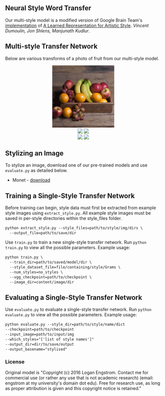 ## Neural Style Word Transfer 

Our multi-style model is a modified version of Google Brain Team's [implementation](https://github.com/magenta/magenta/tree/main/magenta/models/image_stylization) of [A Learned Representation for Artistic Style](https://arxiv.org/abs/1610.07629). *Vincent Dumoulin, Jon Shlens, Manjunath Kudlur*.



## Multi-style Transfer Network
Below are various transforms of a photo of fruit from our multi-style model.

     
<div align='center'>
<img src = 'Examples/Content/fruit.jpg' height="200px">
</div>
     
<div align = 'center'>
<img src = 'Examples/Results/fruit-brightMonet.jpg' height = '200px'>
<img src = 'Examples/Results/cornell-ukiyo.jpg' height = '200px'>

<br>
<img src = 'Examples/Results/fruit-vanGogh.jpg' height = '200px'>
<img src = 'Examples/Results/fruit-dullMonet.jpg' height = '200px'>

</div>



## Stylizing an Image
To stylize an image, download one of our pre-trained models and use `evaluate.py` as detailed below.
* Monet - [download](https://drive.google.com/file/d/1kClOmTppb7SPR2Z9pwUkgAM2ogOUIiZI/view?usp=sharing)


## Training a Single-Style Transfer Network
Before training can begin, style data must first be extracted from example style images using `extract_style.py`. All example style images must be saved in per-style directories within the style_files folder.

    python extract_style.py --style_files=path/to/style/img/dirs \
      --output_file=path/to/save/dir

Use `train.py` to train a new single-style transfer network. Run `python train.py` to view all the possible parameters. 
Example usage:

    python train.py \
      --train_dir=path/to/saved/model/dir \
      --style_dataset_file=file/containing/style/Grams \
      --num_styles=no_styles \
      --vgg_checkpoint=path/to/checkpoint \
      --image_dir=content/image/dir



## Evaluating a Single-Style Transfer Network
Use `evaluate.py` to evaluate a single-style transfer network. Run `python evaluate.py` to view all the possible parameters. 
Example usage:

    python evaluate.py --style_dir=path/to/style/name/dict  
    --checkpoint=path/to/checkpoint  
    --input_image=path/to/input/img  
    --which_styles="['list of style names']"   
    --output_dir=dir/to/save/output 
    --output_basename="stylised"




### License
Original model is "Copyright (c) 2016 Logan Engstrom. Contact me for commercial use (or rather any use that is not academic research) (email: engstrom at my university's domain dot edu). Free for research use, as long as proper attribution is given and this copyright notice is retained."



